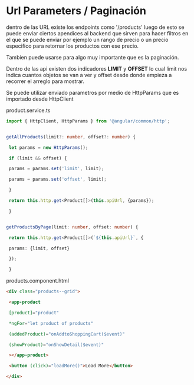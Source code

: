 # Url Parameters / Paginación

dentro de las URL existe los endpoints como '/products' luego de esto se puede enviar ciertos apendices al backend que sirven para hacer filtros en el que se puede enviar por ejemplo un rango de precio o un precio especifico para retornar los productos con ese precio.

Tambien puede usarse para algo muy importante que es la paginación.

Dentro de las api existen dos indicadores **LIMIT** y **OFFSET** lo cual limit nos indica cuantos objetos se van a ver y offset desde donde empieza a recorrer el arreglo para mostrar. 

Se puede utilizar enviado parametros por medio de HttpParams que es importado desde HttpClient

product.service.ts
```ts
import { HttpClient, HttpParams } from '@angular/common/http';


getAllProducts(limit?: number, offset?: number) {

 let params = new HttpParams();

 if (limit && offset) {

 params = params.set('limit', limit);

 params = params.set('offset', limit);

 }

 return this.http.get<Product[]>(this.apiUrl, {params});

 }


getProductsByPage(limit: number, offset: number) {

 return this.http.get<Product[]>(`${this.apiUrl}`, {

 params: {limit, offset}

 });

 }
```

products.component.html
```html
<div class="products--grid">

 <app-product

 [product]="product"

 *ngFor="let product of products"

 (addedProduct)="onAddtoShoppingCart($event)"

 (showProduct)="onShowDetail($event)"

 ></app-product>

 <button (click)="loadMore()">Load More</button>

</div>
```